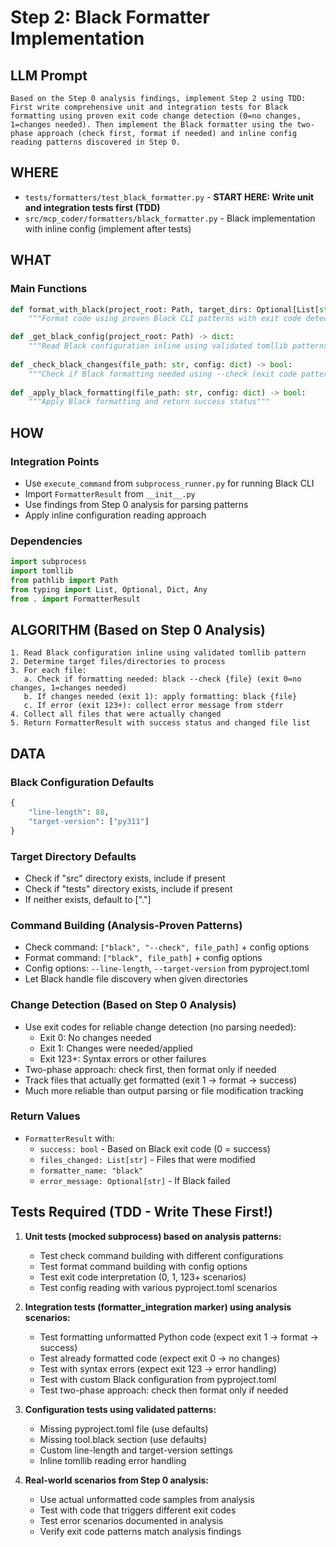 # Step 2: Black Formatter Implementation

## LLM Prompt
```
Based on the Step 0 analysis findings, implement Step 2 using TDD: First write comprehensive unit and integration tests for Black formatting using proven exit code change detection (0=no changes, 1=changes needed). Then implement the Black formatter using the two-phase approach (check first, format if needed) and inline config reading patterns discovered in Step 0.
```

## WHERE
- `tests/formatters/test_black_formatter.py` - **START HERE: Write unit and integration tests first (TDD)**
- `src/mcp_coder/formatters/black_formatter.py` - Black implementation with inline config (implement after tests)

## WHAT
### Main Functions
```python
def format_with_black(project_root: Path, target_dirs: Optional[List[str]] = None) -> FormatterResult:
    """Format code using proven Black CLI patterns with exit code detection"""

def _get_black_config(project_root: Path) -> dict:
    """Read Black configuration inline using validated tomllib patterns"""
    
def _check_black_changes(file_path: str, config: dict) -> bool:
    """Check if Black formatting needed using --check (exit code pattern)"""
    
def _apply_black_formatting(file_path: str, config: dict) -> bool:
    """Apply Black formatting and return success status"""
```

## HOW
### Integration Points
- Use `execute_command` from `subprocess_runner.py` for running Black CLI
- Import `FormatterResult` from `__init__.py`
- Use findings from Step 0 analysis for parsing patterns
- Apply inline configuration reading approach

### Dependencies
```python
import subprocess
import tomllib
from pathlib import Path
from typing import List, Optional, Dict, Any
from . import FormatterResult
```

## ALGORITHM (Based on Step 0 Analysis)
```
1. Read Black configuration inline using validated tomllib pattern
2. Determine target files/directories to process
3. For each file:
   a. Check if formatting needed: black --check {file} (exit 0=no changes, 1=changes needed)
   b. If changes needed (exit 1): apply formatting: black {file}
   c. If error (exit 123+): collect error message from stderr
4. Collect all files that were actually changed
5. Return FormatterResult with success status and changed file list
```

## DATA
### Black Configuration Defaults
```python
{
    "line-length": 88,
    "target-version": ["py311"]
}
```

### Target Directory Defaults
- Check if "src" directory exists, include if present
- Check if "tests" directory exists, include if present  
- If neither exists, default to ["."]

### Command Building (Analysis-Proven Patterns)
- Check command: `["black", "--check", file_path]` + config options
- Format command: `["black", file_path]` + config options
- Config options: `--line-length`, `--target-version` from pyproject.toml
- Let Black handle file discovery when given directories

### Change Detection (Based on Step 0 Analysis)
- Use exit codes for reliable change detection (no parsing needed):
  - Exit 0: No changes needed
  - Exit 1: Changes were needed/applied
  - Exit 123+: Syntax errors or other failures
- Two-phase approach: check first, then format only if needed
- Track files that actually get formatted (exit 1 → format → success)
- Much more reliable than output parsing or file modification tracking

### Return Values
- `FormatterResult` with:
  - `success: bool` - Based on Black exit code (0 = success)
  - `files_changed: List[str]` - Files that were modified
  - `formatter_name: "black"`
  - `error_message: Optional[str]` - If Black failed

## Tests Required (TDD - Write These First!)
1. **Unit tests (mocked subprocess) based on analysis patterns:**
   - Test check command building with different configurations
   - Test format command building with config options
   - Test exit code interpretation (0, 1, 123+ scenarios)
   - Test config reading with various pyproject.toml scenarios
   
2. **Integration tests (formatter_integration marker) using analysis scenarios:**
   - Test formatting unformatted Python code (expect exit 1 → format → success)
   - Test already formatted code (expect exit 0 → no changes)
   - Test with syntax errors (expect exit 123 → error handling)
   - Test with custom Black configuration from pyproject.toml
   - Test two-phase approach: check then format only if needed
   
3. **Configuration tests using validated patterns:**
   - Missing pyproject.toml file (use defaults)
   - Missing tool.black section (use defaults)
   - Custom line-length and target-version settings
   - Inline tomllib reading error handling
   
4. **Real-world scenarios from Step 0 analysis:**
   - Use actual unformatted code samples from analysis
   - Test with code that triggers different exit codes
   - Test error scenarios documented in analysis
   - Verify exit code patterns match analysis findings
